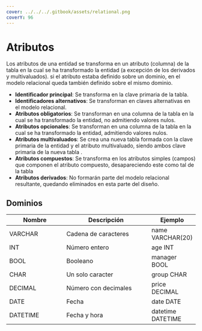 ```yaml
---
cover: ../../../.gitbook/assets/relational.png
coverY: 96
---
```


# Atributos

Los atributos de una entidad se transforma en un atributo (columna) de la tabla en la cual se ha transformado la entidad (a excepción de los derivados y multivaluados).  si el atributo estaba definido sobre un dominio, en el modelo relacional queda también definido sobre el mismo dominio.

* **Identificador principal**: Se transforma en la clave primaria de la tabla.
* **Identificadores alternativos**: Se transforman en claves alternativas en el modelo relacional.
* **Atributos obligatorios**: Se transforman en una columna de la tabla en la cual se ha transformado la entidad, no admitiendo valores nulos.
* **Atributos opcionales**: Se transforman en una columna de la tabla en la cual se ha transformado la entidad,  admitiendo valores nulos.
* **Atributos multivaluados**: Se crea una nueva tabla formada con la clave primaria de la entidad y el atributo multivaluado, siendo ambos clave primaria de la nueva tabla .
* **Atributos compuestos**: Se transforma en los atributos simples (campos) que componen el atributo compuesto, desapareciendo este como tal de la tabla
* **Atributos derivados**: No formarán parte del modelo relacional resultante, quedando eliminados en esta parte del diseño.

## Dominios



<table><thead><tr><th width="156">Nombre</th><th width="252">Descripción</th><th>Ejemplo</th></tr></thead><tbody><tr><td>VARCHAR</td><td>Cadena de caracteres</td><td>name VARCHAR(20)</td></tr><tr><td>INT</td><td>Número entero</td><td>age INT</td></tr><tr><td>BOOL</td><td>Booleano</td><td>manager BOOL</td></tr><tr><td>CHAR</td><td>Un solo caracter</td><td>group CHAR</td></tr><tr><td>DECIMAL</td><td>Número con decimales</td><td>price DECIMAL</td></tr><tr><td>DATE</td><td>Fecha</td><td>date DATE</td></tr><tr><td>DATETIME</td><td>Fecha y hora</td><td>datetime DATETIME</td></tr></tbody></table>
